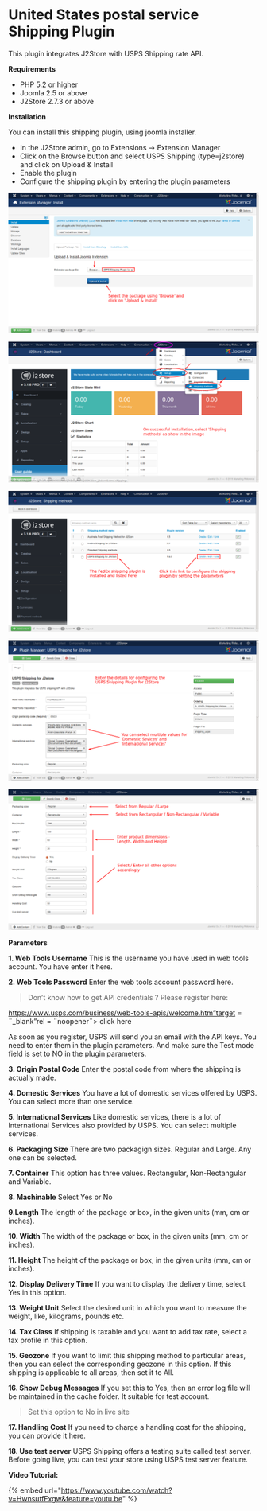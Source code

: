 # United States postal service Shipping Plugin

This plugin integrates J2Store with USPS Shipping rate API.

**Requirements**

* PHP 5.2 or higher
* Joomla 2.5 or above
* J2Store 2.7.3 or above

**Installation**

You can install this shipping plugin, using joomla installer.

* In the J2Store admin, go to Extensions -&gt; Extension Manager
* Click on the Browse button and select USPS Shipping \(type=j2store\) and click on Upload & Install
* Enable the plugin
* Configure the shipping plugin by entering the plugin parameters

![usps1](https://raw.githubusercontent.com/j2store/doc-images/master/shipping-methods/US-poratl-service-shipping-plugin/usps-ship-install.png)

![usps2](https://raw.githubusercontent.com/j2store/doc-images/master/shipping-methods/US-poratl-service-shipping-plugin/aus-ship-doc-1.png)

![usps3](https://raw.githubusercontent.com/j2store/doc-images/master/shipping-methods/US-poratl-service-shipping-plugin/usps-ship-method-list.png)

![usps4](https://raw.githubusercontent.com/j2store/doc-images/master/shipping-methods/US-poratl-service-shipping-plugin/usps-ship-config-1.png)

![usps5](https://raw.githubusercontent.com/j2store/doc-images/master/shipping-methods/US-poratl-service-shipping-plugin/usps-ship-config-2.png)

**Parameters**

**1. Web Tools Username** This is the username you have used in web tools account. You have enter it here.

**2. Web Tools Password** Enter the web tools account password here.

> Don’t know how to get API credentials ? Please register here:

https://www.usps.com/business/web-tools-apis/welcome.htm”target = ¨\_blank”rel = ¨noopener¨&gt; click here

As soon as you register, USPS will send you an email with the API keys. You need to enter them in the plugin parameters. And make sure the Test mode field is set to NO in the plugin parameters.

**3. Origin Postal Code** Enter the postal code from where the shipping is actually made.

**4. Domestic Services** You have a lot of domestic services offered by USPS. You can select more than one service.

**5. International Services** Like domestic services, there is a lot of International Services also provided by USPS. You can select multiple services.

**6. Packaging Size** There are two packagign sizes. Regular and Large. Any one can be selected.

**7. Container** This option has three values. Rectangular, Non-Rectangular and Variable.

**8. Machinable** Select Yes or No

**9.Length** The length of the package or box, in the given units \(mm, cm or inches\).

**10. Width** The width of the package or box, in the given units \(mm, cm or inches\).

**11. Height** The height of the package or box, in the given units \(mm, cm or inches\).

**12. Display Delivery Time** If you want to display the delivery time, select Yes in this option.

**13. Weight Unit** Select the desired unit in which you want to measure the weight, like, kilograms, pounds etc.

**14. Tax Class** If shipping is taxable and you want to add tax rate, select a tax profile in this option.

**15. Geozone** If you want to limit this shipping method to particular areas, then you can select the corresponding geozone in this option. If this shipping is applicable to all areas, then set it to All.

**16. Show Debug Messages** If you set this to Yes, then an error log file will be maintained in the cache folder. It suitable for test account.

> Set this option to No in live site

**17. Handling Cost** If you need to charge a handling cost for the shipping, you can provide it here.

**18. Use test server** USPS Shipping offers a testing suite called test server. Before going live, you can test your store using USPS test server feature.

**Video Tutorial:**

{% embed url="https://www.youtube.com/watch?v=HwnsutfFxgw&feature=youtu.be" %}



